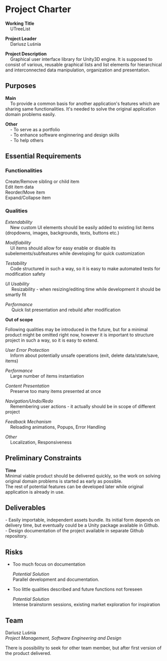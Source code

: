 # Project Charter

**Working Title**  
&nbsp;&nbsp;&nbsp;&nbsp;UTreeList

**Project Leader**  
&nbsp;&nbsp;&nbsp;&nbsp;Dariusz Luśnia

**Project Description**  
&nbsp;&nbsp;&nbsp;&nbsp;Graphical user interface library for Unity3D engine. It is supposed to consist of various, reusable graphical lists and list elements for hierarchical and interconnected data manipulation, organization and presentation.

## Purposes
**Main**  
&nbsp;&nbsp;&nbsp;&nbsp;To provide a common basis for another application's features which are sharing same functionalities. It's needed to solve the original application domain problems easily.

**Other**  
&nbsp;&nbsp;&nbsp;&nbsp;\- To serve as a portfolio  
&nbsp;&nbsp;&nbsp;&nbsp;\- To enhance software enginnering and design skills  
&nbsp;&nbsp;&nbsp;&nbsp;\- To help others  

## Essential Requirements

### Functionalities

Create/Remove sibling or child item  
Edit item data  
Reorder/Move item  
Expand/Collapse item  
  
### Qualities 

*Extendability*  
&nbsp;&nbsp;&nbsp;&nbsp;New custom UI elements should be easily added to existing list items (dropdowns, images, backgrounds, texts, buttons etc.)  

*Modifiability*  
&nbsp;&nbsp;&nbsp;&nbsp;UI items should allow for easy enable or disable its subelements/subfeatures while developing for quick customization  

*Testability*  
&nbsp;&nbsp;&nbsp;&nbsp;Code structured in such a way, so it is easy to make automated tests for modification safety  

*UI Usability*  
&nbsp;&nbsp;&nbsp;&nbsp; Resizability - when resizing/editing time while development it should be smartly fit

*Performance*  
&nbsp;&nbsp;&nbsp;&nbsp; Quick list presentation and rebuild after modification

**Out of scope**  

Following qualities may be introduced in the future, but for a minimal product might be omitted right now, however it is important to structure project in such a way, so it is easy to extend.  

*User Error Protection*  
&nbsp;&nbsp;&nbsp;&nbsp;Inform about potentially unsafe operations (exit, delete data/state/save, items)  

*Performance*  
&nbsp;&nbsp;&nbsp;&nbsp;Large number of items instantiation  

*Content Presentation*  
&nbsp;&nbsp;&nbsp;&nbsp;Preserve too many items presented at once  

*Navigation/Undo/Redo*  
&nbsp;&nbsp;&nbsp;&nbsp;Remembering user actions - it actually should be in scope of different project  

*Feedback Mechanism*  
&nbsp;&nbsp;&nbsp;&nbsp;Reloading animations, Popups, Error Handling   

*Other*  
&nbsp;&nbsp;&nbsp;&nbsp;Localization, Responsiveness  

## Preliminary Constraints
**Time**  
Minimal viable product should be delivered quickly, so the work on solving original domain problems is started as early as possible.  
The rest of potential features can be developed later while original application is already in use.

## Deliverables
\- Easily importable, independent assets bundle. Its initial form depends on delivery time, but eventually could be a Unity package available in Github.  
\- Design documentation of the project available in separate Github repository.

## Risks
- Too much focus on documentation   

  *Potential Solution*  
  Parallel development and documentation.
  
- Too little qualities described and future functions not foreseen  

  *Potential Solution*  
  Intense brainstorm sessions, existing market exploration for inspiration  
  
## Team
Dariusz Luśnia  
*Project Management, Software Engineering and Design*  

There is possibility to seek for other team member, but after first version of the product delivered.


 
